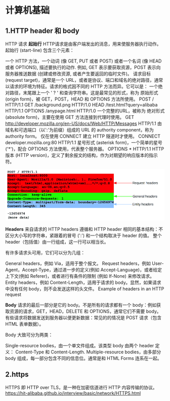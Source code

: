 # 计算机基础

## 1.HTTP header 和 body
HTTP 请求
**起始行**
HTTP请求是由客户端发出的消息，用来使服务器执行动作。起始行 (start-line) 包含三个元素：

一个 HTTP 方法，一个动词 (像 GET, PUT 或者 POST) 或者一个名词 (像 HEAD 或者 OPTIONS), 描述要执行的动作. 例如, GET 表示要获取资源，POST 表示向服务器推送数据 (创建或修改资源, 或者产生要返回的临时文件)。
请求目标 (request target)，通常是一个 URL，或者是协议、端口和域名的绝对路径，通常以请求的环境为特征。请求的格式因不同的 HTTP 方法而异。它可以是：
一个绝对路径，末尾跟上一个 ' ? ' 和查询字符串。这是最常见的形式，称为 原始形式 (origin form)，被 GET，POST，HEAD 和 OPTIONS 方法所使用。
POST / HTTP/1.1
GET /background.png HTTP/1.0
HEAD /test.html?query=alibaba HTTP/1.1
OPTIONS /anypage.html HTTP/1.0
一个完整的URL，被称为 绝对形式 (absolute form)，主要在使用 GET 方法连接到代理时使用。
GET http://developer.mozilla.org/en-US/docs/Web/HTTP/Messages HTTP/1.1
由域名和可选端口（以':'为前缀）组成的 URL 的 authority component，称为 authority form。 仅在使用 CONNECT 建立 HTTP 隧道时才使用。
CONNECT developer.mozilla.org:80 HTTP/1.1
星号形式 (asterisk form)，一个简单的星号('*')，配合 OPTIONS 方法使用，代表整个服务器。
OPTIONS * HTTP/1.1
HTTP 版本 (HTTP version)，定义了剩余报文的结构，作为对期望的响应版本的指示符。

![](./resource/HTTP_Request_Headers2.png)

**Headers**
来自请求的 HTTP headers 遵循和 HTTP header 相同的基本结构：不区分大小写的字符串，紧跟着的冒号 (':') 和一个结构取决于 header 的值。 整个 header（包括值）由一行组成，这一行可以相当长。

有许多请求头可用，它们可以分为几组：

General headers，例如 Via，适用于整个报文。
Request headers，例如 User-Agent，Accept-Type，通过进一步的定义(例如 Accept-Language)，或者给定上下文(例如 Referer)，或者进行有条件的限制 (例如 If-None) 来修改请求。
Entity headers，例如 Content-Length，适用于请求的 body。显然，如果请求中没有任何 body，则不会发送这样的头文件。
Example of headers in an HTTP request


**Body**
请求的最后一部分是它的 body。不是所有的请求都有一个 body：例如获取资源的请求，GET，HEAD，DELETE 和 OPTIONS，通常它们不需要 body。 有些请求将数据发送到服务器以便更新数据：常见的的情况是 POST 请求（包含 HTML 表单数据）。

Body 大致可分为两类：

Single-resource bodies，由一个单文件组成。该类型 body 由两个 header 定义： Content-Type 和 Content-Length.
Multiple-resource bodies，由多部分 body 组成，每一部分包含不同的信息位。通常是和  HTML Forms 连系在一起。

## 2.https
HTTPS 即 HTTP over TLS，是一种在加密信道进行 HTTP 内容传输的协议。  
https://hit-alibaba.github.io/interview/basic/network/HTTPS.html
